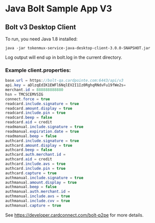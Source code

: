 # Java Bolt Sample App V3

## Bolt v3 Desktop Client
To run, you need Java 1.8 installed:

`java -jar tokenmux-service-java-desktop-client-3.0.0-SNAPSHOT.jar`

Log output will end up in bolt.log in the current directory.

### Example client.properties:
```java
base.url = https://bolt-qa.cardpointe.com:6443/api/v3
api.key = aDlzqEdIK1EWFl6NqlEV2I1Iz0RghqRNdvFu19fWe2s=
merchant.id = 888888888880
hsn = TMCSCEMVSIG
connect.force = true
readcard.include.signature = true
readcard.amount.display = true
readcard.include.pin = true
readcard.beep = false
readcard.aid = credit
readmanual.include.signature = true
readmanual.expiration.date = true
readmanual.beep = false
authcard.include.signature = true
authcard.amount.display = true
authcard.beep = false
authcard.auth.merchant.id =
authcard.aid = credit
authcard.include.avs = true
authcard.include.pin = true
authcard.capture = true
authmanual.include.signature = true
authmanual.amount.display = true
authmanual.beep = false
authmanual.auth.merchant.id =
authmanual.include.avs = true
authmanual.include.cvv = true
authmanual.capture = true
```

See https://developer.cardconnect.com/bolt-p2pe for more details. 
